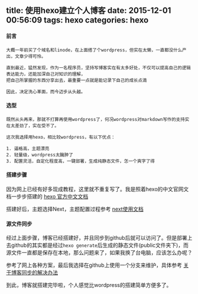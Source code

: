 title: 使用hexo建立个人博客
date: 2015-12-01 00:56:09
tags: hexo
categories: hexo
---

#### 前言

    大概一年前买了个域名和linode，在上面搭了个wordpress，但实在太懒，一直都没什么产出，文章少得可怜。

    直到最近，猛然发现，作为一名程序员，坚持写博客实在有太多好处，不仅可以提高自己的逻辑表达能力，还能加深自己对知识的理解，
    把自己所掌握的东西分享出去，最重要一点就是能记录下自己的成长点滴

    因此，决定洗心革面，而今迈步从头越。

#### 选型

    既然从头再来，那就不打算再使用wordpress了，何况wordpress对markdown写作的支持实在太差劲了，实在受不了。 

    这次我选择用hexo，相比较wordpress，有以下优点：

    1. 逼格高，主题漂亮
    2. 轻量级，wordpress太臃肿了
    3. 配置灵活，自定化程度高，一键部署，生成纯静态文件，怎一个爽字了得

#### 搭建步骤

因为网上已经有好多现成教程，这里就不重复写了。我是照着hexo的中文官网文档一步步搭建的
[hexo 官方中文文档](https://hexo.io/zh-cn/docs/)

搭建好后，主题选择Next，主题配置过程参考
[next使用文档](http://theme-next.iissnan.com/)

#### 源文件同步

经过上面步骤，博客已经搭建好，并且同步到github后就可以访问了。但是部署上去github的其实都是经过`hexo generate`后生成的静态文件(public文件夹下)，而源文件一直都是保存在本地，那么问题来了，如果我换了台电脑，应该怎么办呢？

参考了网上各种方案，最后我选择在github上使用一个分支来维护，具体参考
[关于博客同步的解决办法](http://devtian.me/2015/03/17/blog-sync-solution/)

到此，博客就搭建完毕啦，个人感觉比wordpress的搭建简单方便多了。






